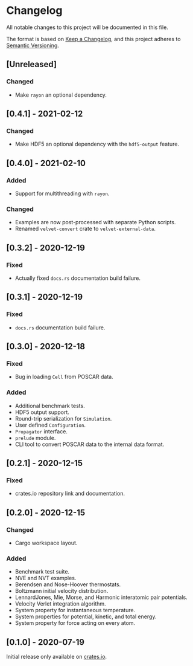 # Changelog

All notable changes to this project will be documented in this file.

The format is based on [Keep a Changelog](https://keepachangelog.com/en/1.0.0/),
and this project adheres to [Semantic Versioning](https://semver.org/spec/v2.0.0.html).

## [Unreleased]

### Changed

* Make `rayon` an optional dependency.

## [0.4.1] - 2021-02-12

### Changed

* Make HDF5 an optional dependency with the `hdf5-output` feature.

## [0.4.0] - 2021-02-10

### Added

* Support for multithreading with `rayon`.

### Changed

* Examples are now post-processed with separate Python scripts.
* Renamed `velvet-convert` crate to `velvet-external-data`.

## [0.3.2] - 2020-12-19

### Fixed

* Actually fixed `docs.rs` documentation build failure.

## [0.3.1] - 2020-12-19

### Fixed

* `docs.rs` documentation build failure.

## [0.3.0] - 2020-12-18

### Fixed

* Bug in loading `Cell` from POSCAR data.

### Added

* Additional benchmark tests.
* HDF5 output support.
* Round-trip serialization for `Simulation`.
* User defined `Configuration`.
* `Propagator` interface.
* `prelude` module.
* CLI tool to convert POSCAR data to the internal data format.

## [0.2.1] - 2020-12-15

### Fixed

* crates.io repository link and documentation.

## [0.2.0] - 2020-12-15

### Changed

* Cargo workspace layout.

### Added

* Benchmark test suite.
* NVE and NVT examples.
* Berendsen and Nose-Hoover thermostats.
* Boltzmann initial velocity distribution.
* LennardJones, Mie, Morse, and Harmonic interatomic pair potentials.
* Velocity Verlet integration algorithm.
* System property for instantaneous temperature.
* System properties for potential, kinetic, and total energy.
* System property for force acting on every atom.

## [0.1.0] - 2020-07-19

Initial release only available on [crates.io](https://crates.io/crates/velvet/0.1.0).
